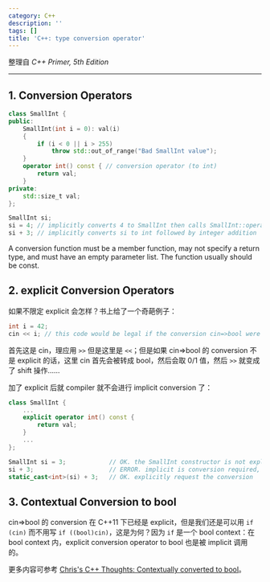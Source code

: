 ```yaml
---
category: C++
description: ''
tags: []
title: 'C++: type conversion operator'
---
```


整理自 _C++ Primer, 5th Edition_

-----

## 1. Conversion Operators

```cpp
class SmallInt {
public:
    SmallInt(int i = 0): val(i)
    {
        if (i < 0 || i > 255)
            throw std::out_of_range("Bad SmallInt value");
    }
    operator int() const { // conversion operator (to int)
        return val;
    }
private:
    std::size_t val;
};

SmallInt si;
si = 4; // implicitly converts 4 to SmallInt then calls SmallInt::operator=
si + 3; // implicitly converts si to int followed by integer addition
```

A conversion function must be a member function, may not specify a return type, and must have an empty parameter list. The function usually should be const.

## 2. explicit Conversion Operators

如果不限定 explicit 会怎样？书上给了一个奇葩例子：

```cpp
int i = 42;
cin << i; // this code would be legal if the conversion cin=>bool were not explicit!
```

首先这是 cin，理应用 `>>` 但是这里是 `<<`；但是如果 cin=>bool 的 conversion 不是 explicit 的话，这里 cin 首先会被转成 bool，然后会取 0/1 值，然后 `>>` 就变成了 shift 操作……

加了 explicit 后就 compiler 就不会进行 implicit conversion 了：

```cpp
class SmallInt {
    ...
    explicit operator int() const {
        return val;
    }
	...
};

SmallInt si = 3;			// OK. the SmallInt constructor is not explicit
si + 3;						// ERROR. implicit is conversion required, but operator int is explicit
static_cast<int>(si) + 3;	// OK. explicitly request the conversion
```

## 3. Contextual Conversion to bool

cin=>bool 的 conversion 在 C++11 下已经是 explicit，但是我们还是可以用 `if (cin)` 而不用写 `if ((bool)cin)`，这是为何？因为 `if` 是一个 bool context：在 bool context 内，explicit conversion operator to bool 也是被 implicit 调用的。

更多内容可参考 [Chris's C++ Thoughts: Contextually converted to bool](http://chris-sharpe.blogspot.hk/2013/07/contextually-converted-to-bool.html)。